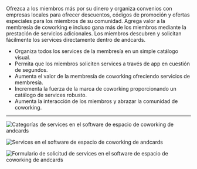Ofrezca a los miembros más por su dinero y organiza convenios con empresas locales para ofrecer descuentos, códigos de promoción y ofertas especiales para los miembros de su comunidad. Agrega valor a la membresía de coworking e incluso gana más de los miembros mediante la prestación de servicios adicionales. Los miembros descubren y solicitan fácilmente los services directamente dentro de andcards.

- Organiza todos los services de la membresía en un simple catálogo visual.
- Permita que los miembros soliciten services a través de app en cuestión de segundos.
- Aumenta el valor de la membresía de coworking ofreciendo servicios de membresía.
- Incrementa la fuerza de la marca de coworking proporcionando un catálogo de services robusto.
- Aumenta la interacción de los miembros y abrazar la comunidad de coworking.

---

![Categorías de services en el software de espacio de coworking de andcards](https://d7ccq1i35b0cj.cloudfront.net/andcards-benefits-main-light-en-1920-1200.png)

![Services en el software de espacio de coworking de andcards](https://d7ccq1i35b0cj.cloudfront.net/andcards-benefits-list-light-en-1920-1200.png)

![Formulario de solicitud de services en el software de espacio de coworking de andcards](https://d7ccq1i35b0cj.cloudfront.net/andcards-benefits-apply-light-en-1920-1200.png)
